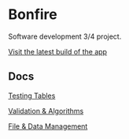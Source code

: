 # Bonfire

Software development 3/4 project.

[Visit the latest build of the app](https://flex-space.firebaseapp.com/)

## Docs

[Testing Tables](./docs/Testing%20Tables.md)

[Validation & Algorithms](./docs/Validation%20&%20Algorithms.md)

[File & Data Management](./docs/File%20&%20Data%20Management.md)
